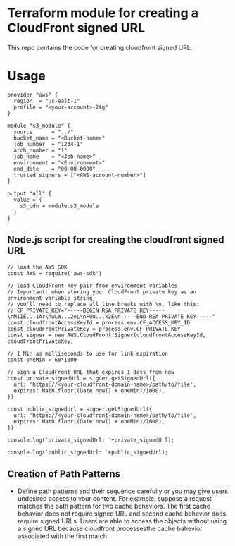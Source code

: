 # Terraform module for creating a CloudFront signed URL

This repo contains the code for creating cloudfront signed URL. 

# Usage
```
provider "aws" {
  region  = "us-east-1"
  profile = "<your-account>-24g"
}

module "s3_module" {
  source      = "../"
  bucket_name = "<Bucket-name>"
  job_number  = "1234-1"
  arch_number = "1"
  job_name    = "<Job-name>"
  environment = "<Environment>"
  end_date    = "00-00-0000"
  trusted_signers = ["<AWS-account-number>"]
}

output "all" {
  value = {
    s3_cdn = module.s3_module
  }
} 
```

## Node.js script for creating the cloudfront signed URL 

```
// load the AWS SDK
const AWS = require('aws-sdk')

// load CloudFront key pair from environment variables
// Important: when storing your CloudFront private key as an environment variable string, 
// you'll need to replace all line breaks with \n, like this:
// CF_PRIVATE_KEY="-----BEGIN RSA PRIVATE KEY-----\nMIIE...1Ar\nwLW...2eL\nFOu...k2E\n-----END RSA PRIVATE KEY-----"
const cloudfrontAccessKeyId = process.env.CF_ACCESS_KEY_ID
const cloudFrontPrivateKey = process.env.CF_PRIVATE_KEY
const signer = new AWS.CloudFront.Signer(cloudfrontAccessKeyId, cloudFrontPrivateKey)

// 1 Min as milliseconds to use for link expiration
const oneMin = 60*1000

// sign a CloudFront URL that expires 1 days from now
const private_signedUrl = signer.getSignedUrl({
  url: 'https://<your-cloudfront-domain-name>/path/to/file',
  expires: Math.floor((Date.now() + oneMin)/1000), 
})

const public_signedUrl = signer.getSignedUrl({
  url: 'https://<your-cloudfront-domain-name>/path/to/file',
  expires: Math.floor((Date.now() + oneMin)/1000), 
})

console.log('private_signedUrl: '+private_signedUrl);

console.log('public_signedUrl: '+public_signedUrl);

```

## Creation of Path Patterns

 * Define path patterns and their sequence carefully or you may give users undesired access to your content. For example,
suppose a request matches the path pattern for two cache behaviors. The first cache behavior does not require signed URL
and second cache behavior does require signed URLs. Users are able to access the objects without using a signed URL because 
cloudfront processesthe cache bahevior associated with the first match. 

